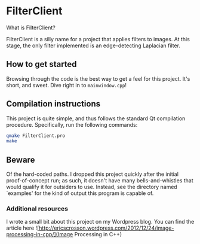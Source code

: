 # FilterClient

What is FilterClient?

FilterClient is a silly name for a project that applies filters to
images. At this stage, the only filter implemented is an
edge-detecting Laplacian filter.

## How to get started

Browsing through the code is the best way to get a feel for this
project. It's short, and sweet. Dive right in to `mainwindow.cpp`!

## Compilation instructions

This project is quite simple, and thus follows the standard Qt
compilation procedure. Specifically, run the following commands:

```bash
qmake FilterClient.pro
make
```

## Beware

Of the hard-coded paths. I dropped this project quickly after the
initial proof-of-concept run; as such, it doesn't have many
bells-and-whistles that would qualify it for outsiders to
use. Instead, see the directory named `examples' for the kind of
output this program is capable of.

### Additional resources

I wrote a small bit about this project on my Wordpress blog. You can
find the article here
![http://ericscrosson.wordpress.com/2012/12/24/image-processing-in-cpp/](Image Processing in C++)

